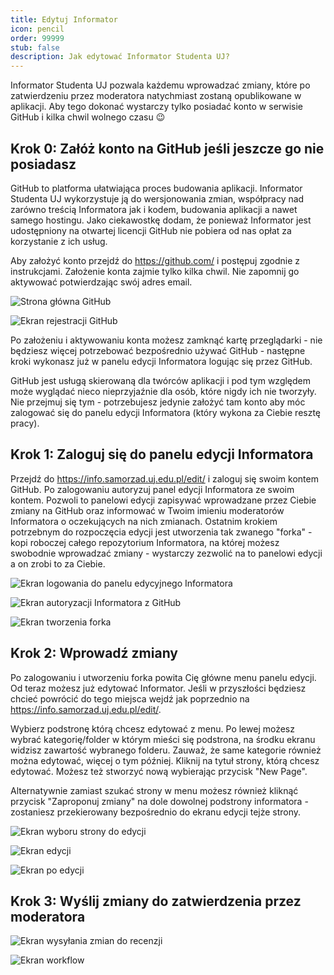 ```yaml
---
title: Edytuj Informator
icon: pencil
order: 99999
stub: false
description: Jak edytować Informator Studenta UJ?
---
```

Informator Studenta UJ pozwala każdemu wprowadzać zmiany, które po zatwierdzeniu przez moderatora natychmiast zostaną opublikowane w aplikacji. Aby tego dokonać wystarczy tylko posiadać konto w serwisie GitHub i kilka chwil wolnego czasu 😉

## Krok 0: Załóż konto na GitHub jeśli jeszcze go nie posiadasz

GitHub to platforma ułatwiająca proces budowania aplikacji. Informator Studenta UJ wykorzystuje ją do wersjonowania zmian, współpracy nad zarówno treścią Informatora jak i kodem, budowania aplikacji a nawet samego hostingu. Jako ciekawostkę dodam, że ponieważ Informator jest udostępniony na otwartej licencji GitHub nie pobiera od nas opłat za korzystanie z ich usług.

Aby założyć konto przejdź do <https://github.com/> i postępuj zgodnie z instrukcjami. Założenie konta zajmie tylko kilka chwil. Nie zapomnij go aktywować potwierdzając swój adres email.

![Strona główna GitHub](/images/uploads/github.png "Jeśli nie posiadasz konta GitHub utwórz je aby edytować Informator.")

![Ekran rejestracji GitHub](/images/uploads/github_register.png "Zarejestruj konto zgodnie z instrukcjami na ekranie. Nie zapomnij zweryfikować adresu email aby aktywować konto.")

Po założeniu i aktywowaniu konta możesz zamknąć kartę przeglądarki - nie będziesz więcej potrzebować bezpośrednio używać GitHub - następne kroki wykonasz już w panelu edycji Informatora logując się przez GitHub.

<alert type='info' outlined border='left'>GitHub jest usługą skierowaną dla twórców aplikacji i pod tym względem może wyglądać nieco nieprzyjaźnie dla osób, które nigdy ich nie tworzyły. Nie przejmuj się tym - potrzebujesz jedynie założyć tam konto aby móc zalogować się do panelu edycji Informatora (który wykona za Ciebie resztę pracy).</alert>

## Krok 1: Zaloguj się do panelu edycji Informatora

Przejdź do <https://info.samorzad.uj.edu.pl/edit/> i zaloguj się swoim kontem GitHub. Po zalogowaniu autoryzuj panel edycji Informatora ze swoim kontem. Pozwoli to panelowi edycji zapisywać wprowadzane przez Ciebie zmiany na GitHub oraz informować w Twoim imieniu moderatorów Informatora o oczekujących na nich zmianach. Ostatnim krokiem potrzebnym do rozpoczęcia edycji jest utworzenia tak zwanego "forka" - kopi roboczej całego repozytorium Informatora, na której możesz swobodnie wprowadzać zmiany - wystarczy zezwolić na to panelowi edycji a on zrobi to za Ciebie.

![Ekran logowania do panelu edycyjnego Informatora](/images/uploads/login_with_github.png "Zaloguj się do panelu edycyjnego Informatora poprzez GitHub.")

![Ekran autoryzacji Informatora z GitHub](/images/uploads/authorize_netlify.png "Zezwól Informatorowi na dostęp do publicznych repozytoriów GitHub dla Twojego konta.")

![Ekran tworzenia forka](/images/uploads/netlify_fork.png "Po zalogowaniu utwórz fork - kopię roboczą Informatora na której możesz swobodnie dokonywać zmian.")

## Krok 2: Wprowadź zmiany

Po zalogowaniu i utworzeniu forka powita Cię główne menu panelu edycji. Od teraz możesz już edytować Informator. Jeśli w przyszłości będziesz chcieć powrócić do tego miejsca wejdź jak poprzednio na <https://info.samorzad.uj.edu.pl/edit/>. 

Wybierz podstronę którą chcesz edytować z menu. Po lewej możesz wybrać kategorię/folder w którym mieści się podstrona, na środku ekranu widzisz zawartość wybranego folderu. Zauważ, że same kategorie również można edytować, więcej o tym później. Kliknij na tytuł strony, którą chcesz edytować. Możesz też stworzyć nową wybierając przycisk "New Page".

Alternatywnie zamiast szukać strony w menu możesz również kliknąć przycisk "Zaproponuj zmiany" na dole dowolnej podstrony informatora - zostaniesz przekierowany bezpośrednio do ekranu edycji tejże strony.

![Ekran wyboru strony do edycji](/images/uploads/netlify_menu.png "Wybierz podstronę, którą chcesz edytować. Zauważ, że kategorie w menu informatora również są podstronami.")

![Ekran edycji](/images/uploads/netlify_edit.png "Wprowadź zmiany w artykule.")

![Ekran po edycji](/images/uploads/netlify_save.png "Po wprowadzeniu zmian zapisz artykuł. Możesz to robić za każdym razem gdy na przykład chcesz powrócić do edycji później. Zmiany są zapisane tylko dla Twojej kopii roboczej.")

## Krok 3: Wyślij zmiany do zatwierdzenia przez moderatora

![Ekran wysyłania zmian do recenzji](/images/uploads/netlify_review.png "Kiedy skończysz swoją pracę i zapiszesz zmiany wyślij je do zatwierdzenia zmieniając ich status z draft na in review. Zespół informatora zostanie automatycznie poinformowany o oczekujących na zatwierdzenie zmianach.")

![Ekran workflow](/images/uploads/netlify_flow.png "W zakładce Workflow możesz śledzić status zaproponowanych przez siebie zmian. Możesz je także edytować dalej lub wycofać.")